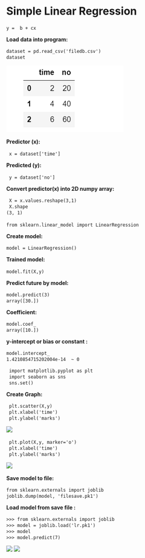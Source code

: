 # Simple Linear Regression
```
y =  b + cx
```

**Load data into program:**

 ```
 dataset = pd.read_csv('filedb.csv')
 dataset
```
![](https://github.com/Aman9026/100DaysOfMachineLearning/blob/master/Data/Images/Simpledataset.png)

**Predictor (x):**

``` x = dataset['time']```

**Predicted (y):**

``` y = dataset['no']```

**Convert predictor(x) into 2D numpy array:**
```
 X = x.values.reshape(3,1)
 X.shape
(3, 1)

from sklearn.linear_model import LinearRegression
```
**Create model:**
```
model = LinearRegression()
```
**Trained model:**

```model.fit(X,y)```

**Predict future by model:**
```
model.predict(3)
array([30.])
```
**Coefficient:**
```
model.coef_
array([10.])
```
**y-intercept or bias or constant :**
```
model.intercept_
1.4210854715202004e-14  ~ 0
```
```
 import matplotlib.pyplot as plt
 import seaborn as sns
 sns.set()
```
**Create Graph:**
```
 plt.scatter(X,y)
 plt.xlabel('time')
 plt.ylabel('marks')
```
![](https://github.com/Aman9026/100DaysOfMachineLearning/blob/master/Data/Images/samplegraph.png)

```
 plt.plot(X,y, marker='o')
 plt.xlabel('time')
 plt.ylabel('marks')
```
![](https://github.com/Aman9026/100DaysOfMachineLearning/blob/master/Data/Images/samplegraph2.png)



**Save model to file:**
```
from sklearn.externals import joblib
joblib.dump(model, 'filesave.pk1')
```

**Load model from save file :**
```
>>> from sklearn.externals import joblib
>>> model = joblib.load('lr.pk1')
>>> model
>>> model.predict(7)
```
![](https://github.com/Aman9026/100DaysOfMachineLearning/blob/master/Data/Images/Feature-Engineering/image40.png)
![](https://github.com/Aman9026/100DaysOfMachineLearning/blob/master/Data/Images/Feature-Engineering/image32.png)
